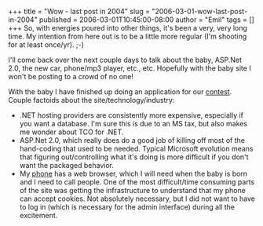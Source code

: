 +++
title = "Wow - last post in 2004"
slug = "2006-03-01-wow-last-post-in-2004"
published = 2006-03-01T10:45:00-08:00
author = "Emil"
tags = []
+++
So, with energies poured into other things, it's been a very, very long
time. My intention from here out is to be a little more regular (I'm
shooting for at least once/yr). ;-)  
  
I'll come back over the next couple days to talk about the baby, ASP.Net
2.0, the new car, phone/mp3 player, etc., etc. Hopefully with the baby
site I won't be posting to a crowd of no one!  
  
With the baby I have finished up doing an application for our
[contest](http://www.lerch.org/baby). Couple factoids about the
site/technology/industry:  
  

-   .NET hosting providers are consistently more expensive, especially
    if you want a database. I'm sure this is due to an MS tax, but also
    makes me wonder about TCO for .NET.
-   ASP.Net 2.0, which really does do a good job of killing off most of
    the hand-coding that used to be needed. Typical Microsoft evolution
    means that figuring out/controlling what it's doing is more
    difficult if you don't want the packaged behavior.
-   My
    [phone](http://reviews.cnet.com/Audiovox_SMT5600/4505-6452_7-31138516.html)
    has a web browser, which I will need when the baby is born and I
    need to call people. One of the most difficult/time consuming parts
    of the site was getting the infrastructure to understand that my
    phone can accept cookies. Not absolutely necessary, but I did not
    want to have to log in (which is necessary for the admin interface)
    during all the excitement.
